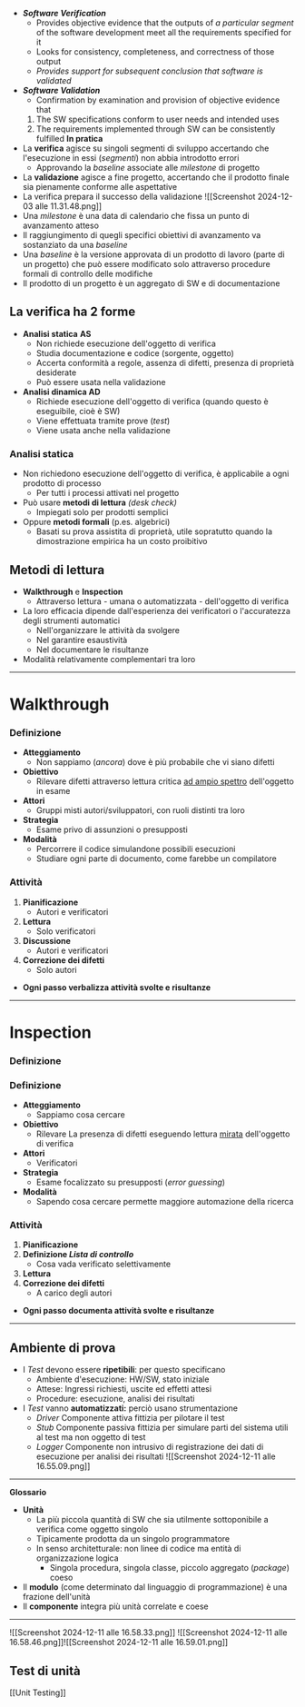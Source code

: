 - **_Software Verification_**
	- Provides objective evidence that the outputs of *a particular segment* of the software development meet all the requirements specified for it
	- Looks for consistency, completeness, and correctness of those output
	- *Provides support for subsequent conclusion that software is validated*
- **_Software Validation_**
	- Confirmation by examination and provision of objective evidence that
	1. The SW specifications conform to user needs and intended uses
	2. The requirements implemented through SW can be consistently fulfilled
**In pratica**
- La **verifica** agisce su singoli segmenti di sviluppo accertando che l'esecuzione in essi (*segmenti*) non abbia introdotto errori
	- Approvando la *baseline* associate alle *milestone* di progetto
- La **validazione** agisce a fine progetto, accertando che il prodotto finale sia pienamente conforme alle aspettative
- La verifica prepara il successo della validazione
![[Screenshot 2024-12-03 alle 11.31.48.png]]
- Una *milestone* è una data di calendario che fissa un punto di avanzamento atteso
- Il raggiungimento di quegli specifici obiettivi di avanzamento va sostanziato da una *baseline*
- Una *baseline* è la versione approvata di un prodotto di lavoro (parte di un progetto) che può essere modificato solo attraverso procedure formali di controllo delle modifiche
- Il prodotto di un progetto è un aggregato di SW e di documentazione
## La verifica ha 2 forme
- **Analisi statica** **AS**
	- Non richiede esecuzione dell'oggetto di verifica
	- Studia documentazione e codice (sorgente, oggetto)
	- Accerta conformità a regole, assenza di difetti, presenza di proprietà desiderate
	- Può essere usata nella validazione
- **Analisi dinamica AD**
	- Richiede esecuzione dell'oggetto di verifica (quando questo è eseguibile, cioè è SW)
	- Viene effettuata tramite prove (*test*)
	- Viene usata anche nella validazione
### Analisi statica
- Non richiedono esecuzione dell'oggetto di verifica, è applicabile a ogni prodotto di processo
	- Per tutti i processi attivati nel progetto
- Può usare **metodi di lettura** *(desk check)*
	- Impiegati solo per prodotti semplici
- Oppure **metodi formali** (p.es. algebrici)
	- Basati su prova assistita di proprietà, utile sopratutto quando la dimostrazione empirica ha un costo proibitivo
## Metodi di lettura
- **Walkthrough** e **Inspection**
	- Attraverso lettura - umana o automatizzata - dell'oggetto di verifica
- La loro efficacia dipende dall'esperienza dei verificatori o l'accuratezza degli strumenti automatici
	- Nell'organizzare le attività da svolgere
	- Nel garantire esaustività
	- Nel documentare le risultanze
- Modalità relativamente complementari tra loro
---
# Walkthrough
### Definizione
- **Atteggiamento**
	- Non sappiamo (*ancora*) dove è più probabile che vi siano difetti
- **Obiettivo**
	- Rilevare difetti attraverso lettura critica <u>ad ampio spettro</u> dell'oggetto in esame
- **Attori**
	- Gruppi misti autori/sviluppatori, con ruoli distinti tra loro
- **Strategia**
	- Esame privo di assunzioni o presupposti
- **Modalità**
	- Percorrere il codice simulandone possibili esecuzioni
	- Studiare ogni parte di documento, come farebbe un compilatore
### Attività
1. **Pianificazione**
	- Autori e verificatori
2. **Lettura**
	- Solo verificatori
3. **Discussione**
	- Autori e verificatori
4. **Correzione dei difetti**
	- Solo autori
- **Ogni passo verbalizza attività svolte e risultanze**
---
# Inspection
### Definizione
### Definizione
- **Atteggiamento**
	- Sappiamo cosa cercare
- **Obiettivo**
	- Rilevare La presenza di difetti eseguendo lettura <u>mirata</u> dell'oggetto di verifica
- **Attori**
	- Verificatori
- **Strategia**
	- Esame focalizzato su presupposti (*error guessing*)
- **Modalità**
	- Sapendo cosa cercare permette maggiore automazione della ricerca
### Attività
1. **Pianificazione**
2. **Definizione _Lista di controllo_**
	- Cosa vada verificato selettivamente
3. **Lettura**
4. **Correzione dei difetti**
	- A carico degli autori
- **Ogni passo documenta attività svolte e risultanze**
---
## Ambiente di prova
- I *Test* devono essere **ripetibili**: per questo specificano
	- Ambiente d'esecuzione: HW/SW, stato iniziale
	- Attese: Ingressi richiesti, uscite ed effetti attesi
	- Procedure: esecuzione, analisi dei risultati
- I *Test* vanno **automatizzati:** perciò usano strumentazione
	- *Driver* Componente attiva fittizia per pilotare il test
	- *Stub* Componente passiva fittizia per simulare parti del sistema utili al test ma non oggetto di test
	- *Logger* Componente non intrusivo di registrazione dei dati di esecuzione per analisi dei risultati
![[Screenshot 2024-12-11 alle 16.55.09.png]]
---
**Glossario**
- **Unità**
	- La più piccola quantità di SW che sia utilmente sottoponibile a verifica come oggetto singolo
	- Tipicamente prodotta da un singolo programmatore
	- In senso architetturale: non linee di codice ma entità di organizzazione logica
		- Singola procedura, singola classe, piccolo aggregato (*package*) coeso
- Il **modulo** (come determinato dal linguaggio di programmazione) è una frazione dell'unità
- Il **componente** integra più unità correlate e coese
---
![[Screenshot 2024-12-11 alle 16.58.33.png]]
![[Screenshot 2024-12-11 alle 16.58.46.png]]![[Screenshot 2024-12-11 alle 16.59.01.png]]
## Test di unità
[[Unit Testing]]
